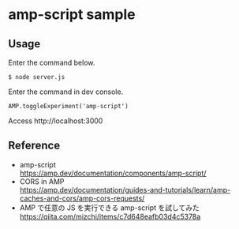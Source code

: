 # amp-script sample

## Usage

Enter the command below.
```
$ node server.js
```

Enter the command in dev console.
```
AMP.toggleExperiment('amp-script')
```

Access http://localhost:3000

## Reference

- amp-script<br>https://amp.dev/documentation/components/amp-script/
- CORS in AMP<br>https://amp.dev/documentation/guides-and-tutorials/learn/amp-caches-and-cors/amp-cors-requests/
- AMP で任意の JS を実行できる amp-script を試してみた<br>https://qiita.com/mizchi/items/c7d648eafb03d4c5378a

